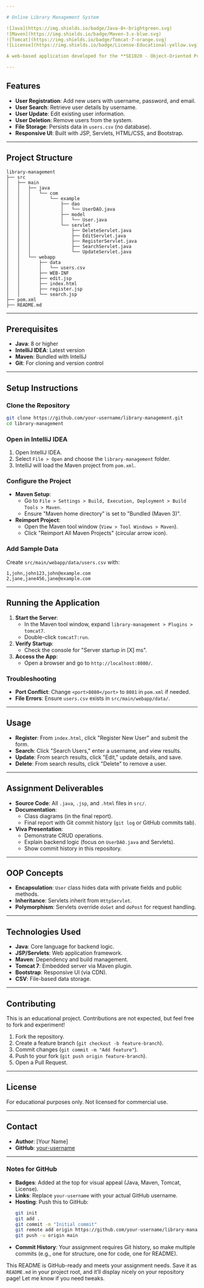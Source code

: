 ```yaml
---

# Online Library Management System

![Java](https://img.shields.io/badge/Java-8+-brightgreen.svg)
![Maven](https://img.shields.io/badge/Maven-3.x-blue.svg)
![Tomcat](https://img.shields.io/badge/Tomcat-7-orange.svg)
![License](https://img.shields.io/badge/License-Educational-yellow.svg)

A web-based application developed for the **SE1020 - Object-Oriented Programming** course assignment. This project implements a **User Management** module for an Online Library Management System, showcasing OOP concepts (encapsulation, inheritance, polymorphism) and CRUD operations using file-based storage (CSV).

---
```


## Features
- **User Registration**: Add new users with username, password, and email.
- **User Search**: Retrieve user details by username.
- **User Update**: Edit existing user information.
- **User Deletion**: Remove users from the system.
- **File Storage**: Persists data in `users.csv` (no database).
- **Responsive UI**: Built with JSP, Servlets, HTML/CSS, and Bootstrap.

---

## Project Structure
```
library-management
├── src
│   ├── main
│   │   ├── java
│   │   │   └── com
│   │   │       └── example
│   │   │           ├── dao
│   │   │           │   └── UserDAO.java
│   │   │           ├── model
│   │   │           │   └── User.java
│   │   │           └── servlet
│   │   │               ├── DeleteServlet.java
│   │   │               ├── EditServlet.java
│   │   │               ├── RegisterServlet.java
│   │   │               ├── SearchServlet.java
│   │   │               └── UpdateServlet.java
│   │   └── webapp
│   │       ├── data
│   │       │   └── users.csv
│   │       ├── WEB-INF
│   │       ├── edit.jsp
│   │       ├── index.html
│   │       ├── register.jsp
│   │       └── search.jsp
├── pom.xml
├── README.md
```

---

## Prerequisites
- **Java**: 8 or higher
- **IntelliJ IDEA**: Latest version
- **Maven**: Bundled with IntelliJ
- **Git**: For cloning and version control

---

## Setup Instructions

### Clone the Repository
```bash
git clone https://github.com/your-username/library-management.git
cd library-management
```

### Open in IntelliJ IDEA
1. Open IntelliJ IDEA.
2. Select `File > Open` and choose the `library-management` folder.
3. IntelliJ will load the Maven project from `pom.xml`.

### Configure the Project
- **Maven Setup**:
  - Go to `File > Settings > Build, Execution, Deployment > Build Tools > Maven`.
  - Ensure "Maven home directory" is set to "Bundled (Maven 3)".
- **Reimport Project**:
  - Open the Maven tool window (`View > Tool Windows > Maven`).
  - Click "Reimport All Maven Projects" (circular arrow icon).

### Add Sample Data
Create `src/main/webapp/data/users.csv` with:
```
1,john,john123,john@example.com
2,jane,jane456,jane@example.com
```

---

## Running the Application

1. **Start the Server**:
   - In the Maven tool window, expand `library-management > Plugins > tomcat7`.
   - Double-click `tomcat7:run`.
2. **Verify Startup**:
   - Check the console for "Server startup in [X] ms".
3. **Access the App**:
   - Open a browser and go to `http://localhost:8080/`.

### Troubleshooting
- **Port Conflict**: Change `<port>8080</port>` to `8081` in `pom.xml` if needed.
- **File Errors**: Ensure `users.csv` exists in `src/main/webapp/data/`.

---

## Usage
- **Register**: From `index.html`, click "Register New User" and submit the form.
- **Search**: Click "Search Users," enter a username, and view results.
- **Update**: From search results, click "Edit," update details, and save.
- **Delete**: From search results, click "Delete" to remove a user.

---

## Assignment Deliverables
- **Source Code**: All `.java`, `.jsp`, and `.html` files in `src/`.
- **Documentation**:
  - Class diagrams (in the final report).
  - Final report with Git commit history (`git log` or GitHub commits tab).
- **Viva Presentation**:
  - Demonstrate CRUD operations.
  - Explain backend logic (focus on `UserDAO.java` and Servlets).
  - Show commit history in this repository.

---

## OOP Concepts
- **Encapsulation**: `User` class hides data with private fields and public methods.
- **Inheritance**: Servlets inherit from `HttpServlet`.
- **Polymorphism**: Servlets override `doGet` and `doPost` for request handling.

---

## Technologies Used
- **Java**: Core language for backend logic.
- **JSP/Servlets**: Web application framework.
- **Maven**: Dependency and build management.
- **Tomcat 7**: Embedded server via Maven plugin.
- **Bootstrap**: Responsive UI (via CDN).
- **CSV**: File-based data storage.

---

## Contributing
This is an educational project. Contributions are not expected, but feel free to fork and experiment!

1. Fork the repository.
2. Create a feature branch (`git checkout -b feature-branch`).
3. Commit changes (`git commit -m "Add feature"`).
4. Push to your fork (`git push origin feature-branch`).
5. Open a Pull Request.

---

## License
For educational purposes only. Not licensed for commercial use.

---

## Contact
- **Author**: [Your Name]
- **GitHub**: [your-username](https://github.com/your-username)

---

### Notes for GitHub
- **Badges**: Added at the top for visual appeal (Java, Maven, Tomcat, License).
- **Links**: Replace `your-username` with your actual GitHub username.
- **Hosting**: Push this to GitHub:
  ```bash
  git init
  git add .
  git commit -m "Initial commit"
  git remote add origin https://github.com/your-username/library-management.git
  git push -u origin main
  ```
- **Commit History**: Your assignment requires Git history, so make multiple commits (e.g., one for structure, one for code, one for README).

This README is GitHub-ready and meets your assignment needs. Save it as `README.md` in your project root, and it’ll display nicely on your repository page! Let me know if you need tweaks.
